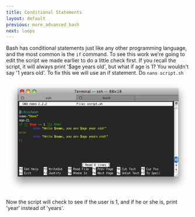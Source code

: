 ```yaml
---
title: Conditional Statements
layout: default
previous: more_advanced_bash
next: loops
---
```


Bash has conditional statements just like any other programming language, and
the most common is the `if` command. To see this work we're going to edit the
script we made earlier to do a little check first.  If you recall the script,
it will always print '$age years old', but what if age is 1? You wouldn't say
'1 years old'.  To fix this we will use an if statement.  Do `nano script.sh`

![If Statement](images/ifscript.png)

Now the script will check to see if the user is 1, and if he or she is, print
'year' instead of 'years'.
